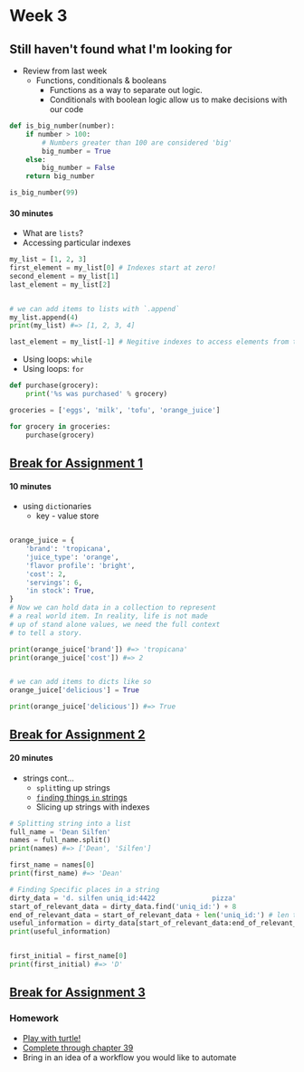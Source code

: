 # Week 3

## Still haven't found what I'm looking for


* Review from last week
    * Functions, conditionals & booleans
    	* Functions as a way to separate out logic. 
    	* Conditionals with boolean logic allow us to make decisions with our code
   
```python
def is_big_number(number):
    if number > 100: 
        # Numbers greater than 100 are considered 'big'
        big_number = True
    else:
        big_number = False
    return big_number

is_big_number(99)
```

#### 30 minutes

* What are `lists`?
* Accessing particular indexes

```python
my_list = [1, 2, 3]
first_element = my_list[0] # Indexes start at zero!
second_element = my_list[1]
last_element = my_list[2]


# we can add items to lists with `.append`
my_list.append(4) 
print(my_list) #=> [1, 2, 3, 4]

last_element = my_list[-1] # Negitive indexes to access elements from the right side of the list
```

* Using loops: `while`
* Using loops: `for`

```python
def purchase(grocery):
    print('%s was purchased' % grocery)

groceries = ['eggs', 'milk', 'tofu', 'orange_juice']

for grocery in groceries:
    purchase(grocery)

```	

## [Break for Assignment 1](exercises/week3/assignment_3_1.md)

#### 10 minutes

* using `dict`ionaries 
	* key - value store


```python

orange_juice = {
    'brand': 'tropicana',
    'juice_type': 'orange',
    'flavor profile': 'bright',
    'cost': 2,
    'servings': 6,
    'in stock': True,
} 
# Now we can hold data in a collection to represent
# a real world item. In reality, life is not made
# up of stand alone values, we need the full context
# to tell a story.

print(orange_juice['brand']) #=> 'tropicana'
print(orange_juice['cost']) #=> 2


# we can add items to dicts like so
orange_juice['delicious'] = True

print(orange_juice['delicious']) #=> True
```

## [Break for Assignment 2](exercises/week3/assignment_3_2.md)

#### 20 minutes 

* strings cont...
	* `split`ting up strings
	* [`find`ing things `in` strings](https://docs.python.org/2/library/string.html#string.find)
	* Slicing up strings with indexes

```python
# Splitting string into a list
full_name = 'Dean Silfen'
names = full_name.split()
print(names) #=> ['Dean', 'Silfen']

first_name = names[0]
print(first_name) #=> 'Dean'

# Finding Specific places in a string
dirty_data = 'd. silfen uniq_id:4422              pizza'
start_of_relevant_data = dirty_data.find('uniq_id:') + 8
end_of_relevant_data = start_of_relevant_data + len('uniq_id:') # len tells us the length of a string
useful_information = dirty_data[start_of_relevant_data:end_of_relevant_data]
print(useful_information)


first_initial = first_name[0]
print(first_initial) #=> 'D'

```

## [Break for Assignment 3](exercises/week3/assignment_3_3.md)


### Homework 
* [Play with turtle!](exercises/week3/turtle.md)
* [Complete through chapter 39](http://learnpythonthehardway.org/book/)
* Bring in an idea of a workflow you would like to automate

